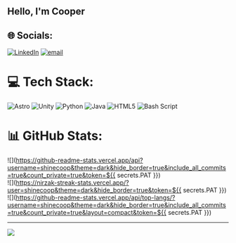 ## Hello, I'm Cooper


## 🌐 Socials:
[![LinkedIn](https://img.shields.io/badge/LinkedIn-%230077B5.svg?logo=linkedin&logoColor=white)](https://linkedin.com/in/cooper-shine-868478336) [![email](https://img.shields.io/badge/Email-D14836?logo=gmail&logoColor=white)](mailto:coop.shine0213@gmail.com) 

# 💻 Tech Stack:
![Astro](https://img.shields.io/badge/astro-%232C2052.svg?style=for-the-badge&logo=astro&logoColor=white) ![Unity](https://img.shields.io/badge/unity-%23000000.svg?style=for-the-badge&logo=unity&logoColor=white) ![Python](https://img.shields.io/badge/python-3670A0?style=for-the-badge&logo=python&logoColor=ffdd54) ![Java](https://img.shields.io/badge/java-%23ED8B00.svg?style=for-the-badge&logo=openjdk&logoColor=white) ![HTML5](https://img.shields.io/badge/html5-%23E34F26.svg?style=for-the-badge&logo=html5&logoColor=white) ![Bash Script](https://img.shields.io/badge/bash_script-%23121011.svg?style=for-the-badge&logo=gnu-bash&logoColor=white)
# 📊 GitHub Stats:
![](https://github-readme-stats.vercel.app/api?username=shinecoop&theme=dark&hide_border=true&include_all_commits=true&count_private=true&token=${{ secrets.PAT }})<br/>
![](https://nirzak-streak-stats.vercel.app/?user=shinecoop&theme=dark&hide_border=true&token=${{ secrets.PAT }})<br/>
![](https://github-readme-stats.vercel.app/api/top-langs/?username=shinecoop&theme=dark&hide_border=true&include_all_commits=true&count_private=true&layout=compact&token=${{ secrets.PAT }})

---
[![](https://visitcount.itsvg.in/api?id=shinecoop&icon=0&color=0)](https://visitcount.itsvg.in)

<!-- Proudly created with GPRM ( https://gprm.itsvg.in ) -->
